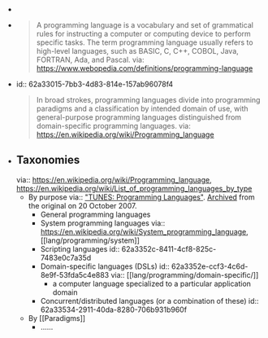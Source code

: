 -
- > A programming language is a vocabulary and set of grammatical rules for instructing a computer or computing device to perform specific tasks. The term programming language usually refers to high-level languages, such as BASIC, C, C++, COBOL, Java, FORTRAN, Ada, and Pascal.
  via: https://www.webopedia.com/definitions/programming-language
- id:: 62a33015-7bb3-4d83-814e-157ab96078f4
  > In broad strokes, programming languages divide into programming paradigms and a classification by intended domain of use, with general-purpose programming languages distinguished from domain-specific programming languages. via: https://en.wikipedia.org/wiki/Programming_language
- ## Taxonomies
  via:: https://en.wikipedia.org/wiki/Programming_language, https://en.wikipedia.org/wiki/List_of_programming_languages_by_type
  - By purpose
    via:: ["TUNES: Programming Languages"](http://tunes.org/wiki/programming_20languages.html). [Archived](https://web.archive.org/web/20071020203251/http://tunes.org/wiki/programming_20languages.html) from the original on 20 October 2007.
    - General programming languages
    - System programming languages
      via:: https://en.wikipedia.org/wiki/System_programming_language, [[lang/programming/system]]
    - Scripting languages
      id:: 62a3352c-8411-4cf8-825c-7483e0c7a35d
    - Domain-specific languages (DSLs)
      id:: 62a3352e-ccf3-4c6d-8e9f-53fda5c4e883
      via:: [[lang/programming/domain-specific/]]
      - a computer language specialized to a particular application domain
    - Concurrent/distributed languages (or a combination of these)
      id:: 62a33534-2911-40da-8280-706b931b960f
  - By [[Paradigms]]
    - ......